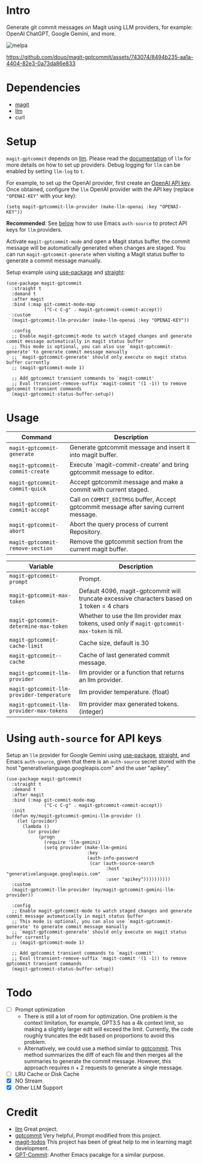 # Intro

Generate git commit messages on Magit using LLM providers, for example: OpenAI ChatGPT, Google Gemini, and more.

![melpa](https://melpa.org/packages/magit-gptcommit-badge.svg)

https://github.com/douo/magit-gptcommit/assets/743074/8494b235-aa1a-4404-82e3-0a73da86e833

# Dependencies

- [magit](https://magit.vc/)
- [llm](https://github.com/ahyatt/llm)
- curl

# Setup

`magit-gptcommit` depends on [llm](https://github.com/ahyatt/llm). Please read the
[documentation](https://github.com/ahyatt/llm?tab=readme-ov-file#setting-up-providers)
of `llm` for more details on how to set up providers. Debug logging for `llm` can be enabled by setting `llm-log` to `t`.

For example, to set up the OpenAI provider, first create an [OpenAI API key](https://platform.openai.com/account/api-keys). Once obtained, configure the `llm` OpenAI provider with the API key (replace `"OPENAI-KEY"` with your key):

``` emacs-lisp
(setq magit-gptcommit-llm-provider (make-llm-openai :key "OPENAI-KEY"))
```

**Recommended**: See [below](#using-auth-source-for-api-keys) how to use Emacs `auth-source` to protect API keys for `llm` providers.

Activate `magit-gptcommit-mode` and open a Magit status buffer, the commit message will be automatically generated when changes are staged. You can run `magit-gptcommit-generate` when visiting a Magit status buffer to generate a commit message manually.

Setup example using [use-package](https://github.com/jwiegley/use-package) and [straight](https://github.com/radian-software/straight.el):

``` emacs-lisp
(use-package magit-gptcommit
  :straight t
  :demand t
  :after magit
  :bind (:map git-commit-mode-map
              ("C-c C-g" . magit-gptcommit-commit-accept))
  :custom
  (magit-gptcommit-llm-provider (make-llm-openai :key "OPENAI-KEY"))

  :config
  ;; Enable magit-gptcommit-mode to watch staged changes and generate commit message automatically in magit status buffer
  ;; This mode is optional, you can also use `magit-gptcommit-generate' to generate commit message manually
  ;; `magit-gptcommit-generate' should only execute on magit status buffer currently
  ;; (magit-gptcommit-mode 1)

  ;; Add gptcommit transient commands to `magit-commit'
  ;; Eval (transient-remove-suffix 'magit-commit '(1 -1)) to remove gptcommit transient commands
  (magit-gptcommit-status-buffer-setup))
```

# Usage

| **Command**                      | Description                                                                             |
|----------------------------------|-----------------------------------------------------------------------------------------|
| `magit-gptcommit-generate`       | Generate gptcommit message and insert it into magit buffer.                             |
| `magit-gptcommit-commit-create`  | Execute \`magit-commit-create' and bring gptcommit message to editor.                   |
| `magit-gptcommit-commit-quick`   | Accept gptcommit message and make a commit with current staged.                         |
| `magit-gptcommit-commit-accept`  | Call on `COMMIT_EDITMSG` buffer, Accept gptcommit message after saving current message. |
| `magit-gptcommit-abort`          | Abort the query process of current Repository.                                          |
| `magit-gptcommit-remove-section` | Remove the gptcommit section from the current magit buffer.                             |

| **Variable**                               | Description                                                                                  |
|--------------------------------------------|----------------------------------------------------------------------------------------------|
| `magit-gptcommit-prompt`                   | Prompt.                                                                                      |
| `magit-gptcommit-max-token`                | Default 4096, magit-gptcommit will truncate excessive characters based on 1 token = 4 chars  |
| `magit-gptcommit-determine-max-token`      | Whether to use the llm provider max tokens, used only if `magit-gptcommit-max-token` is nil. |
| `magit-gptcommit-cache-limit`              | Cache size, default is 30                                                                    |
| `magit-gptcommit--cache`                   | Cache of last generated commit message.                                                      |
| `magit-gptcommit-llm-provider`             | llm provider or a function that returns an llm provider.                                     |
| `magit-gptcommit-llm-provider-temperature` | llm provider temperature. (float)                                                            |
| `magit-gptcommit-llm-provider-max-tokens`  | llm provider max generated tokens. (integer)                                                 |

# Using `auth-source` for API keys

Setup an `llm` provider for Google Gemini using [use-package](https://github.com/jwiegley/use-package), [straight](https://github.com/radian-software/straight.el), and Emacs `auth-source`, given that there is an `auth-source` secret stored with the host "generativelanguage.googleapis.com" and the user "apikey".

``` emacs-lisp
(use-package magit-gptcommit
  :straight t
  :demand t
  :after magit
  :bind (:map git-commit-mode-map
              ("C-c C-g" . magit-gptcommit-commit-accept))
  :init
  (defun my/magit-gptcommit-gemini-llm-provider ()
    (let (provider)
      (lambda ()
        (or provider
            (progn
              (require 'llm-gemini)
              (setq provider (make-llm-gemini
                              :key
                              (auth-info-password
                               (car (auth-source-search
                                     :host "generativelanguage.googleapis.com"
                                     :user "apikey"))))))))))
  :custom
  (magit-gptcommit-llm-provider (my/magit-gptcommit-gemini-llm-provider))

  :config
  ;; Enable magit-gptcommit-mode to watch staged changes and generate commit message automatically in magit status buffer
  ;; This mode is optional, you can also use `magit-gptcommit-generate' to generate commit message manually
  ;; `magit-gptcommit-generate' should only execute on magit status buffer currently
  ;; (magit-gptcommit-mode 1)

  ;; Add gptcommit transient commands to `magit-commit'
  ;; Eval (transient-remove-suffix 'magit-commit '(1 -1)) to remove gptcommit transient commands
  (magit-gptcommit-status-buffer-setup))
```

# Todo

- [ ] Prompt optimization
  - There is still a lot of room for optimization. One problem is the context limitation, for example, GPT3.5 has a 4k context limit, so making a slightly larger edit will exceed the limit. Currently, the code roughly truncates the edit based on proportions to avoid this problem.
  - Alternatively, we could use a method similar to [gptcommit](https://github.com/zurawiki/gptcommit). This method summarizes the diff of each file and then merges all the summaries to generate the commit message. However, this approach requires n + 2 requests to generate a single message.
- [ ] LRU Cache or Disk Cache
- [X] NO Stream
- [X] Other LLM Support

# Credit

- [llm](https://github.com/ahyatt/llm) Great project.
- [gptcommit](https://github.com/zurawiki/gptcommit) Very helpful, Prompt modified from this project.
- [magit-todos](https://github.com/alphapapa/magit-todos) This project has been of great help to me in learning magit development.
- [GPT-Commit](https://github.com/ywkim/gpt-commit): Another Emacs pacakge for a similar purpose.
